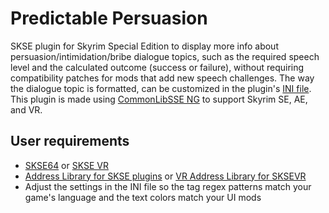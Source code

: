 # Predictable Persuasion
SKSE plugin for Skyrim Special Edition to display more info about persuasion/intimidation/bribe dialogue topics, such as the required speech level and the calculated outcome (success or failure), without requiring compatibility patches for mods that add new speech challenges.
The way the dialogue topic is formatted, can be customized in the plugin's [INI file](./config/PredictablePersuasion.ini).
This plugin is made using [CommonLibSSE NG](https://github.com/CharmedBaryon/CommonLibSSE-NG) to support Skyrim SE, AE, and VR.

## User requirements

* [SKSE64](https://www.nexusmods.com/skyrimspecialedition/mods/30379) or [SKSE VR](https://www.nexusmods.com/skyrimspecialedition/mods/30457)
* [Address Library for SKSE plugins](https://www.nexusmods.com/skyrimspecialedition/mods/32444) or [VR Address Library for SKSEVR](https://www.nexusmods.com/skyrimspecialedition/mods/58101)
* Adjust the settings in the INI file so the tag regex patterns match your game's language and the text colors match your UI mods